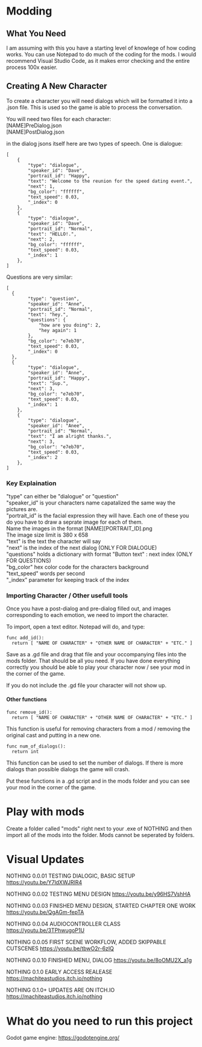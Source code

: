 # Modding

## What You Need

I am assuming with this you have a starting level of knowlege of how coding works. You can use Notepad to do much of the coding for the mods. I would recommend Visual Studio Code, as it makes error checking and the entire process 100x easier.

## Creating A New Character

To create a character you will need dialogs which will be formatted it into a .json file. This is used so the game is able to process the conversation.

You will need two files for each character:\
[NAME]PreDialog.json\
[NAME]PostDialog.json 

in the dialog jsons itself here are two types of speech. One is dialogue:
```
[
    {
        "type": "dialogue",
        "speaker_id": "Dave",
        "portrait_id": "Happy",
        "text": "Welcome to the reunion for the speed dating event.",
        "next": 1,
        "bg_color": "ffffff",
        "text_speed": 0.03,
        "_index": 0
    }, 
    {
        "type": "dialogue",
        "speaker_id": "Dave",
        "portrait_id": "Normal",
        "text": "HELLO!.",
        "next": 2,
        "bg_color": "ffffff",
        "text_speed": 0.03,
        "_index": 1
    },
]
```
Questions are very similar:
```
[
  {
        "type": "question",
        "speaker_id": "Anne",
        "portrait_id": "Normal",
        "text": "hey.",
        "questions": {
            "how are you doing": 2,
            "hey again": 1
        },
        "bg_color": "e7eb70",
        "text_speed": 0.03,
        "_index": 0
  },
  {
        "type": "dialogue",
        "speaker_id": "Anne",
        "portrait_id": "Happy",
        "text": "Sup.",
        "next": 3,
        "bg_color": "e7eb70",
        "text_speed": 0.03,
        "_index": 1
    }, 
    {
        "type": "dialogue",
        "speaker_id": "Anee",
        "portrait_id": "Normal",
        "text": "I am alright thanks.",
        "next": 3,
        "bg_color": "e7eb70",
        "text_speed": 0.03,
        "_index": 2
    },
]
```
### Key Explaination

"type" can either be "dialogue" or "question"\
"speaker_id" is your characters name capatalized the same way the pictures are.\
"portrait_id" is the facial expression they will have. Each one of these you do you have to draw a seprate image for each of them.\
Name the images in the format [NAME][PORTRAIT_ID].png\
The image size limit is 380 x 658\
"text" is the text the character will say\
"next" is the index of the next dialog (ONLY FOR DIALOGUE)\
"questions" holds a dictionary with format "Button text" : next index (ONLY FOR QUESTIONS)\
"bg_color" hex color code for the characters background\
"text_speed" words per second\
"\_index" parameter for keeping track of the index

### Importing Character / Other usefull tools

Once you have a post-dialog and pre-dialog filled out, and images corresponding to each emotion, we need to import the character.

To import, open a text editor. Notepad will do, and type: 

```
func add_id():
  return [ "NAME OF CHARACTER" + "OTHER NAME OF CHARACTER" + "ETC." ]
```
Save as a .gd file and drag that file and your occompanying files into the mods folder. That should be all you need. If you have done everything correctly you should be able to play your character now / see your mod in the corner of the game. 

If you do not include the .gd file your character will not show up.

#### Other functions

```
func remove_id():
  return [ "NAME OF CHARACTER" + "OTHER NAME OF CHARACTER" + "ETC." ]
```
This function is useful for removing characters from a mod / removing the original cast and putting in a new one.

```
func num_of_dialogs():
  return int
```
This function can be used to set the number of dialogs. If there is more dialogs than possible dialogs the game will crash.

Put these functions in a .gd script and in the mods folder and you can see your mod in the corner of the game.

# Play with mods

Create a folder called "mods" right next to your .exe of NOTHING and then import all of the mods into the folder. Mods cannot be seperated by folders.

# Visual Updates

NOTHING 0.0.01 TESTING DIALOGIC, BASIC SETUP
https://youtu.be/Y7ldXWJRlR4

NOTHING 0.0.02 TESTING MENU DESIGN
https://youtu.be/y96HS7VshHA

NOTHING 0.0.03 FINISHED MENU DESIGN, STARTED CHAPTER ONE WORK
https://youtu.be/QgAGm-fepTA

NOTHING 0.0.04 AUDIOCONTROLLER CLASS
https://youtu.be/3TPhwugoP1U

NOTHING 0.0.05 FIRST SCENE WORKFLOW, ADDED SKIPPABLE CUTSCENES 
https://youtu.be/tbwO2r-6zIQ

NOTHING 0.0.10 FINISHED MENU, DIALOG
https://youtu.be/8oOMU2X_a1g

NOTHING 0.1.0 EARLY ACCESS REALEASE
https://machiteastudios.itch.io/nothing

NOTHING 0.1.0+ UPDATES ARE ON ITCH.IO
https://machiteastudios.itch.io/nothing

# What do you need to run this project
Godot game engine:
https://godotengine.org/
